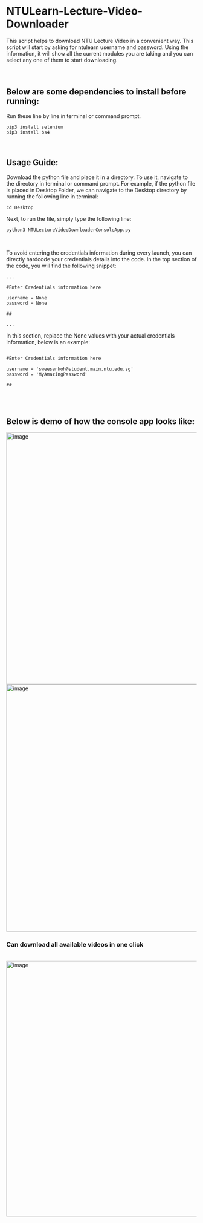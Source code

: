 # NTULearn-Lecture-Video-Downloader
This script helps to download NTU Lecture Video in a convenient way. This script will start by asking for ntulearn username and password. Using the information, it will show all the current modules you are taking and you can select any one of them to start downloading. 
</br></br></br>
## Below are some dependencies to install before running: 
Run these line by line in terminal or command prompt. 

```
pip3 install selenium
pip3 install bs4
```

</br>

## Usage Guide: 

Download the python file and place it in a directory. To use it, navigate to the directory in terminal or command prompt. For example, if the python file is placed in Desktop Folder, we can navigate to the Desktop directory by running the following line in terminal:

```
cd Desktop
```
Next, to run the file, simply type the following line:

```
python3 NTULectureVideoDownloaderConsoleApp.py 
```
</br>

To avoid entering the credentials information during every launch, you can directly hardcode your credentials details into the code. In the top section of the code, you will find the following snippet:

```
...

#Enter Credentials information here

username = None
password = None

##

...
```


In this section, replace the None values with your actual credentials information, below is an example:
```

#Enter Credentials information here

username = 'sweesenkoh@student.main.ntu.edu.sg'
password = 'MyAmazingPassword'

##

```
</br></br>


## Below is demo of how the console app looks like:
<img width="666" alt="image" src="https://user-images.githubusercontent.com/48687942/65212365-6392d580-dad4-11e9-9181-0650319e134b.png">

<img width="655" alt="image" src="https://user-images.githubusercontent.com/48687942/65212429-a359bd00-dad4-11e9-9e92-812ef1bfeffa.png">

</br>

### Can download all available videos in one click

</br>
<img width="676" alt="image" src="https://user-images.githubusercontent.com/48687942/65214099-41e91c80-dadb-11e9-8d34-3d0243cd6f9a.png">



